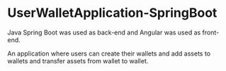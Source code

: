 # UserWalletApplication-SpringBoot

Java Spring Boot was used as back-end and Angular was used as front-end.

An application where users can create their wallets and add assets to wallets and transfer assets from wallet to wallet.
